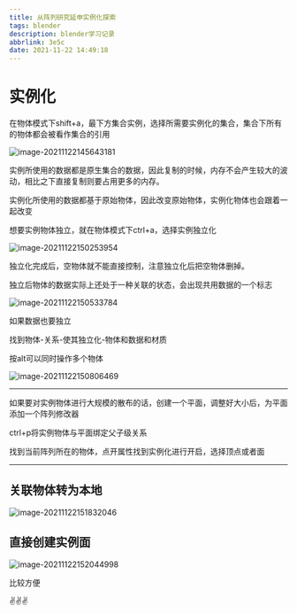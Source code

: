 ```yaml
---
title: 从阵列研究延申实例化探索
tags: blender
description: blender学习记录
abbrlink: 3e5c
date: 2021-11-22 14:49:18
---
```


# 实例化

在物体模式下shift+a，最下方集合实例，选择所需要实例化的集合，集合下所有的物体都会被看作集合的引用

![image-20211122145643181](https://cdn.jsdelivr.net/gh/lafew/picgo_xyz@main//img/image-20211122145643181.png)

实例所使用的数据都是原生集合的数据，因此复制的时候，内存不会产生较大的波动，相比之下直接复制则要占用更多的内存。

实例化所使用的数据都基于原始物体，因此改变原始物体，实例化物体也会跟着一起改变

想要实例物体独立，就在物体模式下ctrl+a，选择实例独立化

![image-20211122150253954](https://cdn.jsdelivr.net/gh/lafew/picgo_xyz@main//img/image-20211122150253954.png)

独立化完成后，空物体就不能直接控制，注意独立化后把空物体删掉。

独立后物体的数据实际上还处于一种关联的状态，会出现共用数据的一个标志

![image-20211122150533784](https://cdn.jsdelivr.net/gh/lafew/picgo_xyz@main//img/image-20211122150533784.png)

如果数据也要独立

找到物体-关系-使其独立化-物体和数据和材质

按alt可以同时操作多个物体

![image-20211122150806469](https://cdn.jsdelivr.net/gh/lafew/picgo_xyz@main//img/image-20211122150806469.png)

---

如果要对实例物体进行大规模的散布的话，创建一个平面，调整好大小后，为平面添加一个阵列修改器

ctrl+p将实例物体与平面绑定父子级关系

找到当前阵列所在的物体，点开属性找到实例化进行开启，选择顶点或者面

---

## 关联物体转为本地

![image-20211122151832046](https://cdn.jsdelivr.net/gh/lafew/picgo_xyz@main//img/image-20211122151832046.png)

## 直接创建实例面

![image-20211122152044998](https://cdn.jsdelivr.net/gh/lafew/picgo_xyz@main//img/image-20211122152044998.png)

比较方便

✌✌✌
